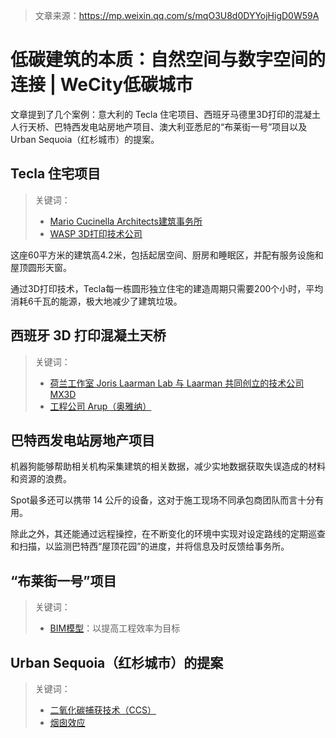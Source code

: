 > 文章来源：https://mp.weixin.qq.com/s/mqO3U8d0DYYojHigD0W59A

# 低碳建筑的本质：自然空间与数字空间的连接 | WeCity低碳城市

文章提到了几个案例：意大利的 Tecla 住宅项目、西班牙马德里3D打印的混凝土人行天桥、巴特西发电站房地产项目、澳大利亚悉尼的“布莱街一号”项目以及Urban Sequoia（红杉城市）的提案。



## Tecla 住宅项目

> 关键词：
>
> - [Mario Cucinella Architects建筑事务所](https://www.mcarchitects.it/en/)
> - [WASP 3D打印技术公司](https://www.3dwasp.com/en/)

这座60平方米的建筑高4.2米，包括起居空间、厨房和睡眠区，并配有服务设施和屋顶圆形天窗。

通过3D打印技术，Tecla每一栋圆形独立住宅的建造周期只需要200个小时，平均消耗6千瓦的能源，极大地减少了建筑垃圾。



## 西班牙 3D 打印混凝土天桥

> 关键词：
>
> - [荷兰工作室 Joris Laarman Lab 与 Laarman 共同创立的技术公司 MX3D](https://mx3d.com/)
> - [工程公司 Arup（奥雅纳）](https://www.arup.com/)



## 巴特西发电站房地产项目

机器狗能够帮助相关机构采集建筑的相关数据，减少实地数据获取失误造成的材料和资源的浪费。

Spot最多还可以携带 14 公斤的设备，这对于施工现场不同承包商团队而言十分有用。

除此之外，其还能通过远程操控，在不断变化的环境中实现对设定路线的定期巡查和扫描，以监测巴特西“屋顶花园”的进度，并将信息及时反馈给事务所。



## “布莱街一号”项目

> 关键词：
>
> - [BIM模型](https://www.zhihu.com/question/20684927)：以提高工程效率为目标



## Urban Sequoia（红杉城市）的提案

> 关键词：
>
> - [二氧化碳捕获技术（CCS）](https://zh.wikipedia.org/zh/%E7%A2%B3%E6%8D%95%E9%9B%86%E4%B8%8E%E5%B0%81%E5%AD%98)
> - [烟囱效应](https://zh.wikipedia.org/zh-sg/%E7%85%99%E5%9B%AA%E6%95%88%E6%87%89)